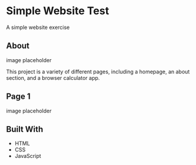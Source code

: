 # Simple Website Test
A simple website exercise

## About
image placeholder

This project is a variety of different pages, including a homepage, an about section, and a browser calculator app.

## Page 1 
image placeholder

## Built With
- HTML
- CSS
- JavaScript